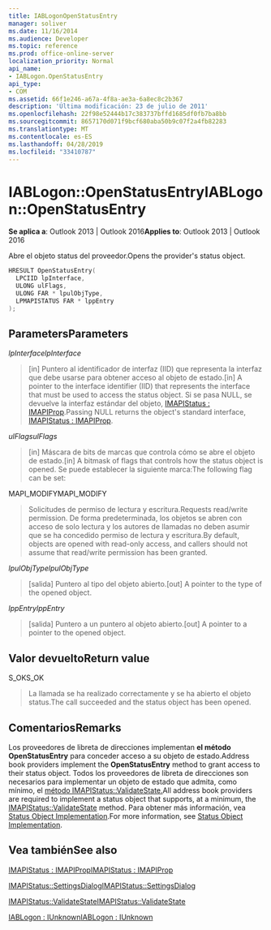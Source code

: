 ```yaml
---
title: IABLogonOpenStatusEntry
manager: soliver
ms.date: 11/16/2014
ms.audience: Developer
ms.topic: reference
ms.prod: office-online-server
localization_priority: Normal
api_name:
- IABLogon.OpenStatusEntry
api_type:
- COM
ms.assetid: 66f1e246-a67a-4f8a-ae3a-6a8ec8c2b367
description: 'Última modificación: 23 de julio de 2011'
ms.openlocfilehash: 22f98e52444b17c383737bffd1685df0fb7ba8bb
ms.sourcegitcommit: 8657170d071f9bcf680aba50b9c07f2a4fb82283
ms.translationtype: MT
ms.contentlocale: es-ES
ms.lasthandoff: 04/28/2019
ms.locfileid: "33410787"
---
```

# <a name="iablogonopenstatusentry"></a><span data-ttu-id="876e5-103">IABLogon::OpenStatusEntry</span><span class="sxs-lookup"><span data-stu-id="876e5-103">IABLogon::OpenStatusEntry</span></span>

  
  
<span data-ttu-id="876e5-104">**Se aplica a**: Outlook 2013 | Outlook 2016</span><span class="sxs-lookup"><span data-stu-id="876e5-104">**Applies to**: Outlook 2013 | Outlook 2016</span></span> 
  
<span data-ttu-id="876e5-105">Abre el objeto status del proveedor.</span><span class="sxs-lookup"><span data-stu-id="876e5-105">Opens the provider's status object.</span></span>
  
```cpp
HRESULT OpenStatusEntry(
  LPCIID lpInterface,
  ULONG ulFlags,
  ULONG FAR * lpulObjType,
  LPMAPISTATUS FAR * lppEntry
);
```

## <a name="parameters"></a><span data-ttu-id="876e5-106">Parameters</span><span class="sxs-lookup"><span data-stu-id="876e5-106">Parameters</span></span>

 <span data-ttu-id="876e5-107">_lpInterface_</span><span class="sxs-lookup"><span data-stu-id="876e5-107">_lpInterface_</span></span>
  
> <span data-ttu-id="876e5-108">[in] Puntero al identificador de interfaz (IID) que representa la interfaz que debe usarse para obtener acceso al objeto de estado.</span><span class="sxs-lookup"><span data-stu-id="876e5-108">[in] A pointer to the interface identifier (IID) that represents the interface that must be used to access the status object.</span></span> <span data-ttu-id="876e5-109">Si se pasa NULL, se devuelve la interfaz estándar del objeto, [IMAPIStatus : IMAPIProp](imapistatusimapiprop.md).</span><span class="sxs-lookup"><span data-stu-id="876e5-109">Passing NULL returns the object's standard interface, [IMAPIStatus : IMAPIProp](imapistatusimapiprop.md).</span></span>
    
 <span data-ttu-id="876e5-110">_ulFlags_</span><span class="sxs-lookup"><span data-stu-id="876e5-110">_ulFlags_</span></span>
  
> <span data-ttu-id="876e5-111">[in] Máscara de bits de marcas que controla cómo se abre el objeto de estado.</span><span class="sxs-lookup"><span data-stu-id="876e5-111">[in] A bitmask of flags that controls how the status object is opened.</span></span> <span data-ttu-id="876e5-112">Se puede establecer la siguiente marca:</span><span class="sxs-lookup"><span data-stu-id="876e5-112">The following flag can be set:</span></span>
    
<span data-ttu-id="876e5-113">MAPI_MODIFY</span><span class="sxs-lookup"><span data-stu-id="876e5-113">MAPI_MODIFY</span></span> 
  
> <span data-ttu-id="876e5-114">Solicitudes de permiso de lectura y escritura.</span><span class="sxs-lookup"><span data-stu-id="876e5-114">Requests read/write permission.</span></span> <span data-ttu-id="876e5-115">De forma predeterminada, los objetos se abren con acceso de solo lectura y los autores de llamadas no deben asumir que se ha concedido permiso de lectura y escritura.</span><span class="sxs-lookup"><span data-stu-id="876e5-115">By default, objects are opened with read-only access, and callers should not assume that read/write permission has been granted.</span></span>
    
 <span data-ttu-id="876e5-116">_lpulObjType_</span><span class="sxs-lookup"><span data-stu-id="876e5-116">_lpulObjType_</span></span>
  
> <span data-ttu-id="876e5-117">[salida] Puntero al tipo del objeto abierto.</span><span class="sxs-lookup"><span data-stu-id="876e5-117">[out] A pointer to the type of the opened object.</span></span>
    
 <span data-ttu-id="876e5-118">_lppEntry_</span><span class="sxs-lookup"><span data-stu-id="876e5-118">_lppEntry_</span></span>
  
> <span data-ttu-id="876e5-119">[salida] Puntero a un puntero al objeto abierto.</span><span class="sxs-lookup"><span data-stu-id="876e5-119">[out] A pointer to a pointer to the opened object.</span></span>
    
## <a name="return-value"></a><span data-ttu-id="876e5-120">Valor devuelto</span><span class="sxs-lookup"><span data-stu-id="876e5-120">Return value</span></span>

<span data-ttu-id="876e5-121">S_OK</span><span class="sxs-lookup"><span data-stu-id="876e5-121">S_OK</span></span> 
  
> <span data-ttu-id="876e5-122">La llamada se ha realizado correctamente y se ha abierto el objeto status.</span><span class="sxs-lookup"><span data-stu-id="876e5-122">The call succeeded and the status object has been opened.</span></span>
    
## <a name="remarks"></a><span data-ttu-id="876e5-123">Comentarios</span><span class="sxs-lookup"><span data-stu-id="876e5-123">Remarks</span></span>

<span data-ttu-id="876e5-124">Los proveedores de libreta de direcciones implementan **el método OpenStatusEntry** para conceder acceso a su objeto de estado.</span><span class="sxs-lookup"><span data-stu-id="876e5-124">Address book providers implement the **OpenStatusEntry** method to grant access to their status object.</span></span> <span data-ttu-id="876e5-125">Todos los proveedores de libreta de direcciones son necesarios para implementar un objeto de estado que admita, como mínimo, el [método IMAPIStatus::ValidateState.](imapistatus-validatestate.md)</span><span class="sxs-lookup"><span data-stu-id="876e5-125">All address book providers are required to implement a status object that supports, at a minimum, the [IMAPIStatus::ValidateState](imapistatus-validatestate.md) method.</span></span> <span data-ttu-id="876e5-126">Para obtener más información, vea [Status Object Implementation](status-object-implementation.md).</span><span class="sxs-lookup"><span data-stu-id="876e5-126">For more information, see [Status Object Implementation](status-object-implementation.md).</span></span>
  
## <a name="see-also"></a><span data-ttu-id="876e5-127">Vea también</span><span class="sxs-lookup"><span data-stu-id="876e5-127">See also</span></span>



[<span data-ttu-id="876e5-128">IMAPIStatus : IMAPIProp</span><span class="sxs-lookup"><span data-stu-id="876e5-128">IMAPIStatus : IMAPIProp</span></span>](imapistatusimapiprop.md)
  
[<span data-ttu-id="876e5-129">IMAPIStatus::SettingsDialog</span><span class="sxs-lookup"><span data-stu-id="876e5-129">IMAPIStatus::SettingsDialog</span></span>](imapistatus-settingsdialog.md)
  
[<span data-ttu-id="876e5-130">IMAPIStatus::ValidateState</span><span class="sxs-lookup"><span data-stu-id="876e5-130">IMAPIStatus::ValidateState</span></span>](imapistatus-validatestate.md)
  
[<span data-ttu-id="876e5-131">IABLogon : IUnknown</span><span class="sxs-lookup"><span data-stu-id="876e5-131">IABLogon : IUnknown</span></span>](iablogoniunknown.md)

